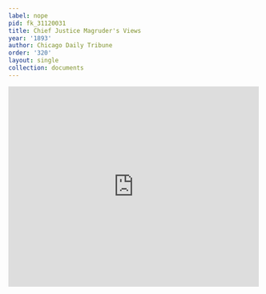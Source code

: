 ```yaml
---
label: nope
pid: fk_31120031
title: Chief Justice Magruder's Views
year: '1893'
author: Chicago Daily Tribune
order: '320'
layout: single
collection: documents
---
```

<iframe src="https://northwestern.app.box.com/embed/s/8nd2jsb2ikv0z1g4p8jw54dq9ze40af7?sortColumn=date&view=list" width="500" height="400" frameborder="0" allowfullscreen webkitallowfullscreen msallowfullscreen></iframe>
